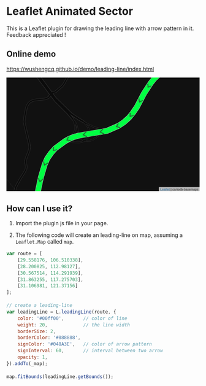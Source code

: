 # Leaflet Animated Sector

This is a Leaflet plugin for drawing the leading line with arrow pattern in it. Feedback appreciated !

## Online demo

<https://wushengcq.github.io/demo/leading-line/index.html>

![example screenshot](/example/example.png)

## How can I use it?

1. Import the plugin js file in your page. 

2. The following code will create an leading-line on map, assuming a `Leaflet.Map` called `map`.

```javascript
var route = [
	[29.558176, 106.510338], 
	[28.200825, 112.98127],
	[30.567514, 114.291939], 
	[31.863255, 117.275703], 
	[31.106981, 121.37156] 
];

// create a leading-line
var leadingLine = L.leadingLine(route, {
	color: '#00ff00',       // color of line
	weight: 20,             // the line width 
	borderSize: 2,          
	borderColor: '#888888', 
	signColor: '#048A3E',   // color of arrow pattern
	signInterval: 60,       // interval between two arrow
	opacity: 1, 
}).addTo(_map);

map.fitBounds(leadingLine.getBounds());
```

